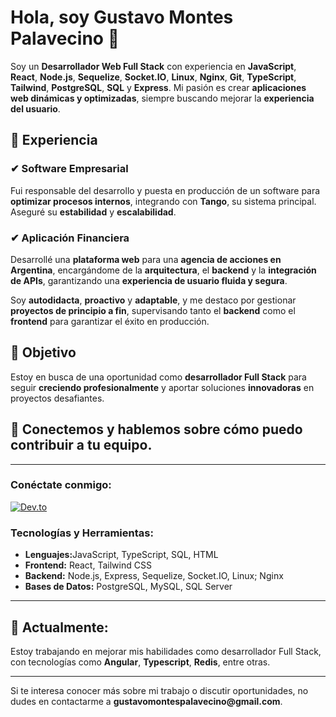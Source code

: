 <h1>Hola, soy Gustavo Montes Palavecino 👋</h1>

<p>Soy un <strong>Desarrollador Web Full Stack</strong> con experiencia en <strong>JavaScript</strong>, <strong>React</strong>, <strong>Node.js</strong>, <strong>Sequelize</strong>, <strong>Socket.IO</strong>, <strong>Linux</strong>, <strong>Nginx</strong>, <strong>Git</strong>, <strong>TypeScript</strong>, <strong>Tailwind</strong>, <strong>PostgreSQL</strong>, <strong>SQL</strong> y <strong>Express</strong>. Mi pasión es crear <strong>aplicaciones web dinámicas y optimizadas</strong>, siempre buscando mejorar la <strong>experiencia del usuario</strong>.</p>

<h2>🔹 Experiencia</h2>

<h3>✔ <strong>Software Empresarial</strong></h3>
<p>Fui responsable del desarrollo y puesta en producción de un software para <strong>optimizar procesos internos</strong>, integrando con <strong>Tango</strong>, su sistema principal. Aseguré su <strong>estabilidad</strong> y <strong>escalabilidad</strong>.</p>

<h3>✔ <strong>Aplicación Financiera</strong></h3>
<p>Desarrollé una <strong>plataforma web</strong> para una <strong>agencia de acciones en Argentina</strong>, encargándome de la <strong>arquitectura</strong>, el <strong>backend</strong> y la <strong>integración de APIs</strong>, garantizando una <strong>experiencia de usuario fluida y segura</strong>.</p>

<p>Soy <strong>autodidacta</strong>, <strong>proactivo</strong> y <strong>adaptable</strong>, y me destaco por gestionar <strong>proyectos de principio a fin</strong>, supervisando tanto el <strong>backend</strong> como el <strong>frontend</strong> para garantizar el éxito en producción.</p>

<h2>🎯 <strong>Objetivo</strong></h2>
<p>Estoy en busca de una oportunidad como <strong>desarrollador Full Stack</strong> para seguir <strong>creciendo profesionalmente</strong> y aportar soluciones <strong>innovadoras</strong> en proyectos desafiantes.</p>

<h2>📩 <strong>Conectemos y hablemos sobre cómo puedo contribuir a tu equipo.</strong></h2>

<hr>

<h3>Conéctate conmigo:</h3>
<a href="https://dev.to/gustavo_montes_palavecino"><img src="https://raw.githubusercontent.com/rahuldkjain/github-profile-readme-generator/master/src/images/icons/Social/devto.svg" alt="Dev.to" /></a>


<h3>Tecnologías y Herramientas:</h3>
<ul>
  <li><strong>Lenguajes:</strong>JavaScript, TypeScript, SQL, HTML</li>
  <li><strong>Frontend:</strong> React, Tailwind CSS</li>
  <li><strong>Backend:</strong> Node.js, Express, Sequelize, Socket.IO, Linux; Nginx</li>
  <li><strong>Bases de Datos:</strong> PostgreSQL, MySQL, SQL Server</li>

</ul>

<hr>

<h2>🌱 Actualmente:</h2>
<p>Estoy trabajando en mejorar mis habilidades como desarrollador Full Stack, con tecnologías como <strong>Angular</strong>, <strong>Typescript</strong>, <strong>Redis</strong>,  entre otras.</p>

<hr>

<p>Si te interesa conocer más sobre mi trabajo o discutir oportunidades, no dudes en contactarme a <strong>gustavomontespalavecino@gmail.com</strong>.</p>

